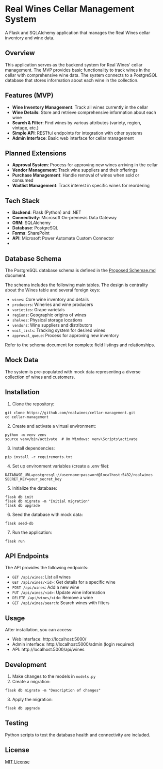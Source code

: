 # Real Wines Cellar Management System

A Flask and SQLAlchemy application that manages the Real Wines cellar inventory and wine data.

## Overview

This application serves as the backend system for Real Wines' cellar management. The MVP provides basic functionality to track wines in the cellar with comprehensive wine data. The system connects to a PostgreSQL database that stores information about each wine in the collection.

## Features (MVP)

- **Wine Inventory Management**: Track all wines currently in the cellar
- **Wine Details**: Store and retrieve comprehensive information about each wine
- **Search & Filter**: Find wines by various attributes (variety, region, vintage, etc.)
- **Simple API**: RESTful endpoints for integration with other systems
- **Admin Interface**: Basic web interface for cellar management

## Planned Extensions

- **Approval System**: Process for approving new wines arriving in the cellar
- **Vendor Management**: Track wine suppliers and their offerings
- **Purchase Management**: Handle removal of wines when sold or consumed
- **Waitlist Management**: Track interest in specific wines for reordering

## Tech Stack

- **Backend**: Flask (Python) and .NET
- **Connectivity**: Microsoft On-premesis Data Gateway
- **ORM**: SQLAlchemy
- **Database**: PostgreSQL
- **Forms**: SharePoint
- **API**: Microsoft Power Automate Custom Connector
- 
## Database Schema

The PostgreSQL database schema is defined in the [Proposed Schemae.md](Proposed%20Schemae.md) document. 

The schema includes the following main tables. The design is centrality about the Wines table and several foreign keys:

- `wines`: Core wine inventory and details
- `producers`: Wineries and wine producers
- `varieties`: Grape varietals
- `regions`: Geographic origins of wines
- `shelves`: Physical storage locations
- `vendors`: Wine suppliers and distributors
- `wait_lists`: Tracking system for desired wines
- `approval_queue`: Process for approving new inventory

Refer to the schema document for complete field listings and relationships.

## Mock Data

The system is pre-populated with mock data representing a diverse collection of wines and customers.

## Installation

1. Clone the repository:
```
git clone https://github.com/realwines/cellar-management.git
cd cellar-management
```

2. Create and activate a virtual environment:
```
python -m venv venv
source venv/bin/activate  # On Windows: venv\Scripts\activate
```

3. Install dependencies:
```
pip install -r requirements.txt
```

4. Set up environment variables (create a .env file):
```
DATABASE_URL=postgresql://username:password@localhost:5432/realwines
SECRET_KEY=your_secret_key
```

5. Initialize the database:
```
flask db init
flask db migrate -m "Initial migration"
flask db upgrade
```

6. Seed the database with mock data:
```
flask seed-db
```

7. Run the application:
```
flask run
```

## API Endpoints

The API provides the following endpoints:

- `GET /api/wines`: List all wines
- `GET /api/wines/<id>`: Get details for a specific wine
- `POST /api/wines`: Add a new wine
- `PUT /api/wines/<id>`: Update wine information
- `DELETE /api/wines/<id>`: Remove a wine
- `GET /api/wines/search`: Search wines with filters

## Usage

After installation, you can access:

- Web interface: http://localhost:5000/
- Admin interface: http://localhost:5000/admin (login required)
- API: http://localhost:5000/api/wines

## Development

1. Make changes to the models in `models.py`
2. Create a migration:
```
flask db migrate -m "Description of changes"
```
3. Apply the migration:
```
flask db upgrade
```

## Testing

Python scripts to test the database health and connectivity are included.

## License

[MIT License](LICENSE)
